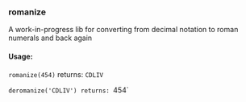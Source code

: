 ### romanize
A work-in-progress lib for converting from decimal notation to roman numerals and back again

#### Usage:

`romanize(454)`
returns:
`CDLIV`

`deromanize('CDLIV')
returns:
`454`
